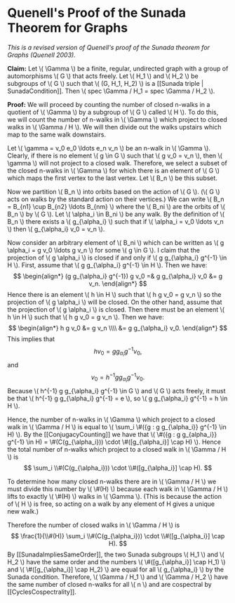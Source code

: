 Quenell's Proof of the Sunada Theorem for Graphs
================================================

_This is a revised version of Quenell's proof of the Sunada theorem for Graphs (Quenell 2003)._

**Claim:** Let \\( \Gamma \\) be a finite, regular, undirected graph with a group of automorphisms \\( G \\) that acts freely. Let \\( H_1 \\) and \\( H_2 \\) be subgroups of \\( G \\) such that \\( (G, H_1, H_2) \\) is a [[Sunada triple | SunadaCondition]]. Then \\( spec \Gamma / H_1 = spec \Gamma / H_2 \\).

**Proof:** We will proceed by counting the number of closed n-walks in a quotient of \\( \Gamma \\) by a subgroup of \\( G \\) called \\( H \\). To do this, we will count the number of n-walks in \\( \Gamma \\) which project to closed walks in \\( \Gamma / H \\). We will then divide out the walks upstairs which map to the same walk downstairs.

Let \\( \gamma = v_0 e_0 \ldots e_n v_n \\) be an n-walk in \\( \Gamma \\). Clearly, if there is no element \\( g \in G \\) such that \\( g v_0 = v_n \\), then \\( \gamma \\) will not project to a closed walk. Therefore, we select a subset of the closed n-walks in \\( \Gamma \\) for which there is an element of \\( G \\) which maps the first vertex to the last vertex. Let \\( B_n \\) be this subset.

Now we partition \\( B_n \\) into orbits based on the action of \\( G \\). (\\( G \\) acts on walks by the standard action on their vertices.) We can write \\( B_n = B_{n1} \cup B_{n2} \ldots B_{nm} \\) where the \\( B_ni \\) are the orbits of \\( B_n \\) by \\( G \\). Let \\( \alpha_i \in B_ni \\) be any walk. By the definition of \\( B_n \\) there exists a \\( g_{\alpha_i} \\) such that if \\( \alpha_i = v_0 \ldots v_n \\) then \\( g_{\alpha_i} v_0 = v_n \\). 

Now consider an arbitrary element of \\( B_ni \\) which can be written as \\( g \alpha_i = g v_0 \ldots g v_n \\) for some \\( g \in G \\). I claim that the projection of \\( g \alpha_i \\) is closed if and only if \\( g g_{\alpha_i} g^{-1} \in H \\). First, assume that \\( g g_{\alpha_i} g^{-1} \in H \\). Then we have:
$$
\begin{align*}
(g g_{\alpha_i} g^{-1}) g v_0 =& g g_{\alpha_i} v_0
&= g v_n.
\end{align*}
$$
Hence there is an element \\( h \in H \\) such that \\( h g v_0 = g v_n \\) so the projection of \\( g \alpha_i \\) will be closed. On the other hand, assume that the projection of \\( g \alpha_i \\) is closed. Then there must be an element \\( h \in H \\) such that \\( h g v_0 = g v_n \\). Then we have:
$$
\begin{align*}
h g v_0 &= g v_n \\\\
&= g g_{\alpha_i} v_0.
\end{align*}
$$
This implies that 
$$
h v_0 = g g_{\alpha_i} g^{-1} v_0,
$$
and
$$
v_0 = h^{-1} g g_{\alpha_i} g^{-1} v_0.
$$
Because \\( h^{-1} g g_{\alpha_i} g^{-1} \in G \\) and \\( G \\) acts freely, it must be that \\( h^{-1} g g_{\alpha_i} g^{-1} = e \\), so \\( g g_{\alpha_i} g^{-1} = h \in H \\).

Hence, the number of n-walks in \\( \Gamma \\) which project to a closed walk in \\( \Gamma / H \\) is equal to \\( \sum_i \\#({g : g g_{\alpha_i}} g^{-1} \in H) \\). By the [[ConjugacyCounting]] we have that \\( \\#({g : g g_{alpha_i}} g^{-1} \in H) = \\#(C(g_{\alpha_i})) \cdot \\#([g_{\alpha_i}] \cap H) \\). Hence the total number of n-walks which project to a closed walk in \\( \Gamma / H \\) is
$$
\sum_i \\#(C(g_{\alpha_i})) \cdot \\#([g_{\alpha_i}] \cap H).
$$

To determine how many closed n-walks there are in \\( \Gamma / H \\) we must divide this number by \\( \\#(H) \\) because each walk in \\( \Gamma / H \\) lifts to exactly \\( \\#(H) \\) walks in \\( \Gamma \\). (This is because the action of \\( H \\) is free, so acting on a walk by any element of H gives a unique new walk.)

Therefore the number of closed walks in \\( \Gamma / H \\) is 
$$
\frac{1}{\\#(H)} \sum_i \\#(C(g_{\alpha_i})) \cdot \\#([g_{\alpha_i}] \cap H).
$$
By [[SunadaImpliesSameOrder]], the two Sunada subgroups \\( H_1 \\) and \\( H_2 \\) have the same order and the numbers \\( \\#([g_{\alpha_i}] \cap H_1) \\) and \\( \\#([g_{\alpha_i}] \cap H_2) \\) are equal for all \\( g_{\alpha_i} \\) by the Sunada condition. Therefore, \\( \Gamma / H_1 \\) and \\( \Gamma / H_2 \\) have the same number of closed n-walks for all \\( n \\) and are cospectral by [[CyclesCospectrality]].
